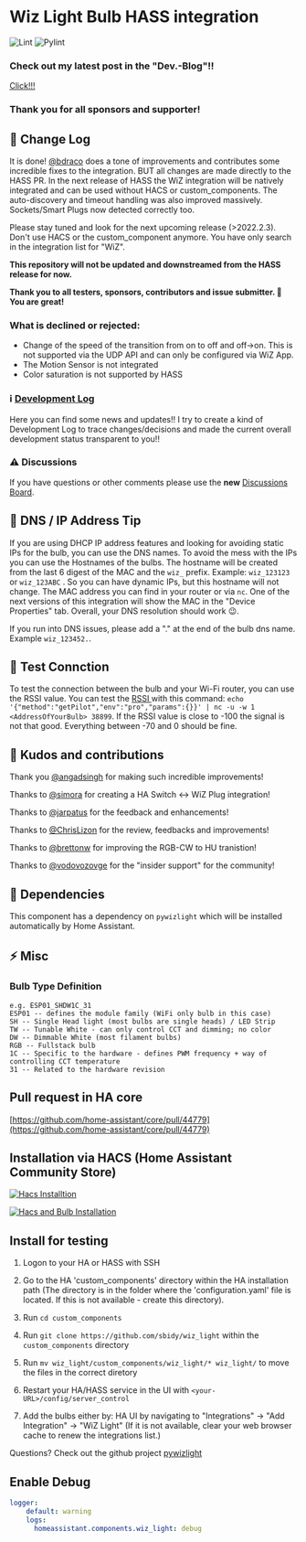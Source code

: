 # Wiz Light Bulb HASS integration

![Lint](https://github.com/sbidy/wiz_light/workflows/Lint/badge.svg) ![Pylint](https://github.com/sbidy/wiz_light/workflows/Pylint/badge.svg)

### Check out my latest post in the "Dev.-Blog"!!

[Click!!!](https://github.com/sbidy/wiz_light/discussions/78#discussioncomment-406814)

### Thank you for all sponsors and supporter!

## :muscle: Change Log

It is done! [@bdraco](https://github.com/bdraco) does a tone of improvements and contributes some incredible fixes to the integration.
BUT all changes are made directly to the HASS PR. In the next release of HASS the WiZ integration will be natively integrated and can be used without HACS or custom_components.
The auto-discovery and timeout handling was also improved massively. Sockets/Smart Plugs now detected correctly too.

Please stay tuned and look for the next upcoming release (>2022.2.3). Don't use HACS or the custom_component anymore. You have only search in the integration list for "WiZ".

**This repository will not be updated and downstreamed from the HASS release for now.**

**Thank you to all testers, sponsors, contributors and issue submitter. 🚀 You are great!**

### What is declined or rejected:

- Change of the speed of the transition from on to off and off->on. This is not supported via the UDP API and can only be configured via WiZ App.
- The Motion Sensor is not integrated
- Color saturation is not supported by HASS

### :information_source: [Development Log](https://github.com/sbidy/wiz_light/discussions/78)

Here you can find some news and updates!!
I try to create a kind of Development Log to trace changes/decisions and made the current overall development status transparent to you!!

### :warning: Discussions

If you have questions or other comments please use the **new** [Discussions Board](https://github.com/sbidy/wiz_light/discussions).

## 📔 DNS / IP Address Tip

If you are using DHCP IP address features and looking for avoiding static IPs for the bulb, you can use the DNS names.
To avoid the mess with the IPs you can use the Hostnames of the bulbs.
The hostname will be created from the last 6 digest of the MAC and the `wiz_` prefix. Example: `wiz_123123` or `wiz_123ABC` .
So you can have dynamic IPs, but this hostname will not change. The MAC address you can find in your router or via `nc`.
One of the next versions of this integration will show the MAC in the "Device Properties" tab. Overall, your DNS resolution should work 😉.

If you run into DNS issues, please add a "." at the end of the bulb dns name. Example `wiz_123452.`.

## 🔄 Test Connction

To test the connection between the bulb and your Wi-Fi router, you can use the RSSI value.
You can test the [RSSI ](https://en.wikipedia.org/wiki/Received_signal_strength_indication) with this command: `echo '{"method":"getPilot","env":"pro","params":{}}' | nc -u -w 1 <AddressOfYourBulb> 38899`.
If the RSSI value is close to -100 the signal is not that good. Everything between -70 and 0 should be fine.

## :blue_heart: Kudos and contributions

Thank you [@angadsingh](https://github.com/angadsingh) for making such incredible improvements!

Thanks to [@simora](https://github.com/simora) for creating a HA Switch <-> WiZ Plug integration!

Thanks to [@jarpatus](https://github.com/jarpatus) for the feedback and enhancements!

Thanks to [@ChrisLizon](https://github.com/ChrisLizon) for the review, feedbacks and improvements!

Thanks to [@brettonw](https://github.com/brettonw) for improving the RGB-CW to HU tranistion!

Thanks to [@vodovozovge](https://github.com/vodovozovge) for the "insider support" for the community!

## :flight_departure: Dependencies

This component has a dependency on `pywizlight` which will be installed automatically by Home Assistant.

## :zap: Misc

### Bulb Type Definition

```config
e.g. ESP01_SHDW1C_31
ESP01 -- defines the module family (WiFi only bulb in this case)
SH -- Single Head light (most bulbs are single heads) / LED Strip
TW -- Tunable White - can only control CCT and dimming; no color
DW -- Dimmable White (most filament bulbs)
RGB -- Fullstack bulb
1C -- Specific to the hardware - defines PWM frequency + way of controlling CCT temperature
31 -- Related to the hardware revision
```

## Pull request in HA core

[https://github.com/home-assistant/core/pull/44779](https://github.com/home-assistant/core/pull/44779)

## Installation via HACS (Home Assistant Community Store)

[![Hacs Installtion](http://img.youtube.com/vi/_LTA07ENpBE/0.jpg)](http://www.youtube.com/watch?v=_LTA07ENpBE "Wiz Lightbulbs and Home Assistant walkthrough - 2021 Phillips Hue Killer?")

[![Hacs and Bulb Installation](http://img.youtube.com/vi/OhLZC3JgctU/0.jpg)](https://www.youtube.com/watch?v=OhLZC3JgctU&t=770s)

## Install for testing

1. Logon to your HA or HASS with SSH
2. Go to the HA 'custom_components' directory within the HA installation path (The directory is in the folder where the 'configuration.yaml' file is located. If this is not available - create this directory).

4. Run `cd custom_components`
5. Run `git clone https://github.com/sbidy/wiz_light` within the `custom_components` directory
6. Run `mv wiz_light/custom_components/wiz_light/* wiz_light/` to move the files in the correct diretory
7. Restart your HA/HASS service in the UI with `<your-URL>/config/server_control`
8. Add the bulbs either by:
HA UI by navigating to "Integrations" -> "Add Integration" -> "WiZ Light" (If it is not available, clear your web browser cache to renew the integrations list.)

Questions? Check out the github project [pywizlight](https://github.com/sbidy/pywizlight)

## Enable Debug

```YAML
logger:
    default: warning
    logs:
      homeassistant.components.wiz_light: debug
```
